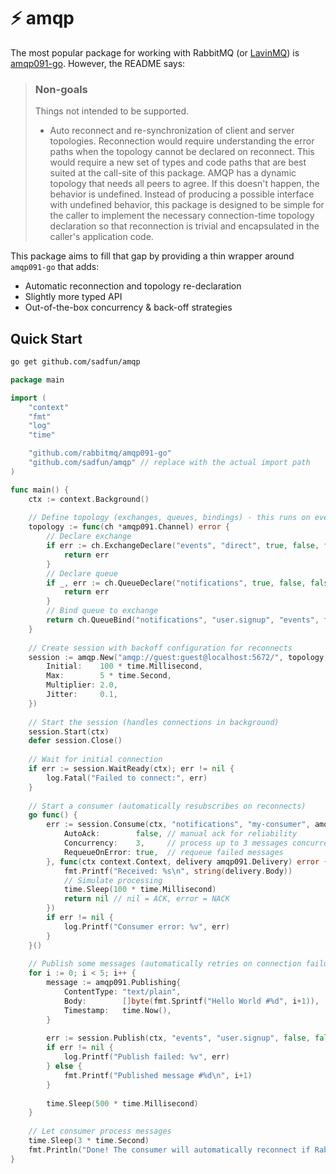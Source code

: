 # ⚡️ amqp

The most popular package for working with RabbitMQ (or [LavinMQ](https://lavinmq.com/)) is [amqp091-go](https://github.com/rabbitmq/amqp091-go). 
However, the README says:
> ### Non-goals
> Things not intended to be supported.
> 
> * Auto reconnect and re-synchronization of client and server topologies.
Reconnection would require understanding the error paths when the topology cannot be declared on reconnect. This would require a new set of types and code paths that are best suited at the call-site of this package. AMQP has a dynamic topology that needs all peers to agree. If this doesn't happen, the behavior is undefined. Instead of producing a possible interface with undefined behavior, this package is designed to be simple for the caller to implement the necessary connection-time topology declaration so that reconnection is trivial and encapsulated in the caller's application code.

This package aims to fill that gap by providing a thin wrapper around `amqp091-go` that adds:
- Automatic reconnection and topology re-declaration
- Slightly more typed API
- Out-of-the-box concurrency & back-off strategies


## Quick Start

```bash
go get github.com/sadfun/amqp
```

```go
package main

import (
    "context"
    "fmt"
    "log"
    "time"

    "github.com/rabbitmq/amqp091-go"
    "github.com/sadfun/amqp" // replace with the actual import path
)

func main() {
    ctx := context.Background()
    
    // Define topology (exchanges, queues, bindings) - this runs on every reconnect
    topology := func(ch *amqp091.Channel) error {
        // Declare exchange
        if err := ch.ExchangeDeclare("events", "direct", true, false, false, false, nil); err != nil {
            return err
        }
        // Declare queue
        if _, err := ch.QueueDeclare("notifications", true, false, false, false, nil); err != nil {
            return err
        }
        // Bind queue to exchange
        return ch.QueueBind("notifications", "user.signup", "events", false, nil)
    }
    
    // Create session with backoff configuration for reconnects
    session := amqp.New("amqp://guest:guest@localhost:5672/", topology, amqp.Backoff{
        Initial:    100 * time.Millisecond,
        Max:        5 * time.Second,
        Multiplier: 2.0,
        Jitter:     0.1,
    })
    
    // Start the session (handles connections in background)
    session.Start(ctx)
    defer session.Close()
    
    // Wait for initial connection
    if err := session.WaitReady(ctx); err != nil {
        log.Fatal("Failed to connect:", err)
    }
    
    // Start a consumer (automatically resubscribes on reconnects)
    go func() {
        err := session.Consume(ctx, "notifications", "my-consumer", amqp.ConsumeOptions{
            AutoAck:        false, // manual ack for reliability
            Concurrency:    3,     // process up to 3 messages concurrently
            RequeueOnError: true,  // requeue failed messages
        }, func(ctx context.Context, delivery amqp091.Delivery) error {
            fmt.Printf("Received: %s\n", string(delivery.Body))
            // Simulate processing
            time.Sleep(100 * time.Millisecond)
            return nil // nil = ACK, error = NACK
        })
        if err != nil {
            log.Printf("Consumer error: %v", err)
        }
    }()
    
    // Publish some messages (automatically retries on connection failures)
    for i := 0; i < 5; i++ {
        message := amqp091.Publishing{
            ContentType: "text/plain",
            Body:        []byte(fmt.Sprintf("Hello World #%d", i+1)),
            Timestamp:   time.Now(),
        }
        
        err := session.Publish(ctx, "events", "user.signup", false, false, message)
        if err != nil {
            log.Printf("Publish failed: %v", err)
        } else {
            fmt.Printf("Published message #%d\n", i+1)
        }
        
        time.Sleep(500 * time.Millisecond)
    }
    
    // Let consumer process messages
    time.Sleep(3 * time.Second)
    fmt.Println("Done! The consumer will automatically reconnect if RabbitMQ restarts.")
}
```